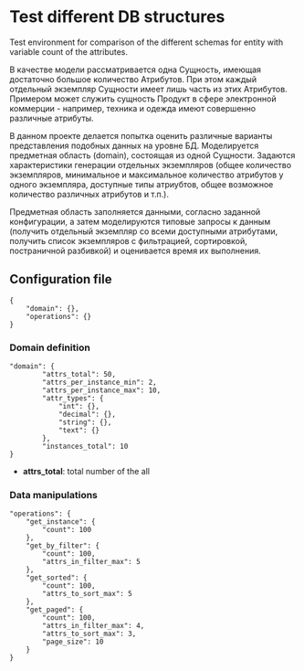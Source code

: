 # Test different DB structures

Test environment for comparison of the different schemas for entity with variable count of the attributes.

В качестве модели рассматривается одна Сущность, имеющая достаточно большое количество Атрибутов. При этом каждый 
отдельный экземпляр Сущности имеет лишь часть из этих Атрибутов. Примером может служить сущность Продукт в сфере 
электронной коммерции - например, техника и одежда имеют совершенно различные атрибуты. 

В данном проекте делается попытка оценить различные варианты представления подобных данных на уровне БД. Моделируется
предметная область (domain), состоящая из одной Сущности. Задаются характеристики генерации отдельных экземпляров 
(общее количество экземпляров, минимальное и максимальное количество атрибутов у одного экземпляра, доступные типы 
атриубтов, общее возможное количество различных атрибутов и т.п.).

Предметная область заполняется данными, согласно заданной конфигурации, а затем моделируются типовые запросы к данным
(получить отдельный экземпляр со всеми доступными атрибутами, получить список экземпляров с фильтрацией, сортировкой,
постраничной разбивкой) и оценивается время их выполнения.



## Configuration file

    {
        "domain": {},
        "operations": {}
    }

### Domain definition

    "domain": {
            "attrs_total": 50,
            "attrs_per_instance_min": 2,
            "attrs_per_instance_max": 10,
            "attr_types": {
                "int": {},
                "decimal": {},
                "string": {},
                "text": {}
            },
            "instances_total": 10
    }

* **attrs_total**: total number of the all

### Data manipulations

    "operations": {
        "get_instance": {
            "count": 100
        },
        "get_by_filter": {
            "count": 100,
            "attrs_in_filter_max": 5
        },
        "get_sorted": {
            "count": 100,
            "attrs_to_sort_max": 5
        },
        "get_paged": {
            "count": 100,
            "attrs_in_filter_max": 4,
            "attrs_to_sort_max": 3,
            "page_size": 10
        }
    }